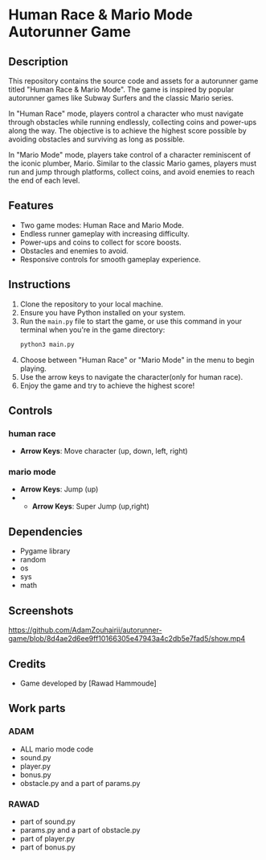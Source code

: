 # Human Race & Mario Mode Autorunner Game

## Description
This repository contains the source code and assets for a autorunner game titled "Human Race & Mario Mode". The game is inspired by popular autorunner games like Subway Surfers and the classic Mario series.

In "Human Race" mode, players control a character who must navigate through obstacles while running endlessly, collecting coins and power-ups along the way. The objective is to achieve the highest score possible by avoiding obstacles and surviving as long as possible.

In "Mario Mode" mode, players take control of a character reminiscent of the iconic plumber, Mario. Similar to the classic Mario games, players must run and jump through platforms, collect coins, and avoid enemies to reach the end of each level.

## Features
- Two game modes: Human Race and Mario Mode.
- Endless runner gameplay with increasing difficulty.
- Power-ups and coins to collect for score boosts.
- Obstacles and enemies to avoid.
- Responsive controls for smooth gameplay experience.

## Instructions
1. Clone the repository to your local machine.
2. Ensure you have Python installed on your system.
3. Run the `main.py` file to start the game, or use this command in your terminal when you're in the game directory:
   ```bash
   python3 main.py
   ```
5. Choose between "Human Race" or "Mario Mode" in the menu to begin playing.
6. Use the arrow keys to navigate the character(only for human race).
7. Enjoy the game and try to achieve the highest score!

## Controls
### human race
- **Arrow Keys**: Move character (up, down, left, right)
### mario mode
- **Arrow Keys**: Jump (up)
- - **Arrow Keys**: Super Jump (up,right)

## Dependencies
- Pygame library
- random
- os
- sys
- math

## Screenshots
https://github.com/AdamZouhairii/autorunner-game/blob/8d4ae2d6ee9ff10166305e47943a4c2db5e7fad5/show.mp4


## Credits
- Game developed by [Rawad Hammoude]

## Work parts
### ADAM
- ALL mario mode code
- sound.py
- player.py
- bonus.py
- obstacle.py
and a part of params.py
### RAWAD
- part of sound.py
- params.py and a part of obstacle.py
- part of player.py
- part of bonus.py
